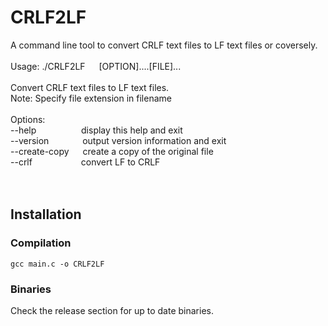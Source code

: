 # CRLF2LF
A command line tool to convert CRLF text files to LF text files or coversely. <br><br>
Usage: ./CRLF2LF &emsp; \[OPTION]....\[FILE]...<br><br>
Convert CRLF text files to LF text files.<br>Note: Specify file extension in filename<br><br>
Options:<br>
--help     &emsp; &emsp; &emsp;&emsp;     display this help and exit<br>
--version  &emsp;&emsp; &emsp;    output version information and exit<br>
--create-copy  &emsp; create a copy of the original file<br>
--crlf      &emsp;&emsp;&emsp;&emsp;&emsp;   convert LF to CRLF<br>
<br><br>

## Installation
### Compilation
`gcc main.c -o CRLF2LF`

### Binaries
Check the release section for up to date binaries.

